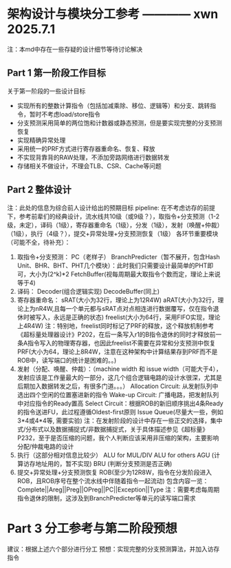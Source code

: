 # 架构设计与模块分工参考 ———— xwn 2025.7.1

注：本md中存在一些存疑的设计细节等待讨论解决

## Part 1 第一阶段工作目标

关于第一阶段的一些设计目标

* 实现所有的整数计算指令（包括加减乘除、移位、逻辑等）和分支、跳转指令，暂时不考虑load/store指令
* 分支预测采用简单的两位饱和计数器或静态预测，但是要实现完整的分支预测恢复
* 实现精确异常处理
* 采用统一的PRF方式进行寄存器重命名、恢复、释放
* 不实现背靠背的RAW处理，不添加旁路网络进行数据转发
* 存储相关不做设计，不理会TLB、CSR、Cache等问题

## Part 2 整体设计

注：此处的信息为综合前人设计给出的预期目标 
pipeline: 在不考虑访存的前提下，参考前辈们的经典设计，流水线共10级（或9级？），取指令+分支预测（1-2级，未定），译码（1级），寄存器重命名（1级），分发（1级），发射（唤醒+仲裁）（1级），执行（4级？），提交+异常处理+分支预测恢复（1级）
各环节重要模块（可能不全，待补充）：

1. 取指令+分支预测：
   PC（老样子）
   BranchPredicter（暂不展开，包含Hash Unit、BHR、BHT、PHT几个模块）：此时我们只需要设计最简单的PHT即可，大小为(2^k)*2
   FetchBuffer(视每周期最大取指令个数而定，理论上来说等于4)
2. 译码：
   Decoder(组合逻辑实现)
   DecodeBuffer(同上)
3. 寄存器重命名：
   sRAT(大小为32行，理论上为12R4W)
   aRAT(大小为32行，理论上为nR4W,且每一个单元都与sRAT点对点相连进行数据覆写，仅在指令退休时被写入，永远是正确的状态)
   freelist(大小为64行，采用FIFO实现，理论上4R4W)
   注：特别地，freelist同时标记了PRF的释放，这个释放机制参考《超标量处理器设计》P202，在后一条写入r1的B指令退休的同时才释放前一条A指令写入的物理寄存器，也因此freelist不需要在异常和分支预测中恢复
   PRF(大小为64，理论上8R4W，注意在这种架构中计算结果存到PRF而不是ROB中，读写端口的统计是困难的。。)
4. 发射（分配、唤醒、仲裁）：（machine width 和 issue width（可能大于4），发射应该是工作量最大的一部分，这几个组合逻辑电路的设计水很深，尤其是后期加入数据转发之后，有很多门道。。。）
   Allocation Circuit: 从发射队列中选出四个空闲的位置塞进新的指令
   Wake-up Circuit: 广播电路，把发射队列中对应指令的Ready置高
   Select Circuit：根据ROB的新旧顺序挑出4条Ready的指令送进FU，此过程遵循Oldest-first原则
   Issue Queue(尽量大一些，例如3\*4或4*4等, 需要实验)
   注：在发射阶段的设计中存在一些正交的选择，集中式/分布式以及数据捕捉式/非数据捕捉式，关于具体描述参见《超标量》P232，至于是否压缩的问题，我个人判断应该采用非压缩的架构，主要影响分配/仲裁电路的设计
5. 执行（这部分相对信息比较少）
   ALU for MUL/DIV 
   ALU for others
   AGU (计算访存地址用的，暂不实现)
   BRU (判断分支预测是否正确)
6. 提交+异常处理+分支预测恢复
   ROB(至少为12R8W，指令在分发阶段进入ROB，且ROB序号在整个流水线中伴随着指令一起流动)
   包含内容一览：
   Complete||Areg||Preg||OPreg||PC||Exception||Type
   注：需要考虑每周期指令退休的限制，这涉及到BranchPredicter等单元的读写端口需求

# Part 3 分工参考与第二阶段预想

建议：根据上述六个部分进行分工
预想：实现完整的分支预测算法，并加入访存指令